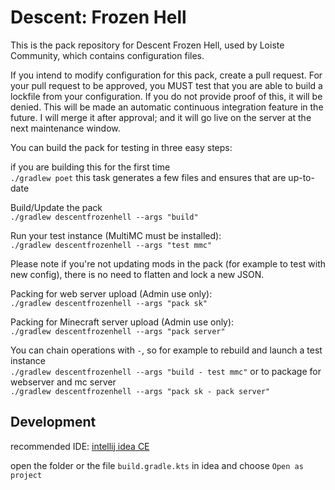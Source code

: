 # Descent: Frozen Hell
This is the pack repository for Descent Frozen Hell, used by Loiste Community, which contains configuration files.

If you intend to modify configuration for this pack, create a pull request. For your pull request to be approved, you MUST test that you are able to build a lockfile from your configuration. If you do not provide proof of this, it will be denied. This will be made an automatic continuous integration feature in the future.
I will merge it after approval; and it will go live on the server at the next maintenance window.

You can build the pack for testing in three easy steps:

if you are building this for the first time \
`./gradlew poet`
this task generates a few files and ensures that are up-to-date

Build/Update the pack \
`./gradlew descentfrozenhell --args "build"`

Run your test instance (MultiMC must be installed): \
`./gradlew descentfrozenhell --args "test mmc"`

Please note if you're not updating mods in the pack (for example to test with new config), there is no need to flatten and lock a new JSON.

Packing for web server upload (Admin use only): \
`./gradlew descentfrozenhell --args "pack sk"`

Packing for Minecraft server upload (Admin use only): \
`./gradlew descentfrozenhell --args "pack server"`

You can chain operations with `-`, so for example to rebuild and launch a test instance \
`./gradlew descentfrozenhell --args "build - test mmc"`
or to package for webserver and mc server \
`./gradlew descentfrozenhell --args "pack sk - pack server"`

## Development

recommended IDE: [intellij idea CE](https://www.jetbrains.com/idea/download/)

open the folder or the file `build.gradle.kts` in idea and choose `Open as project`
